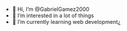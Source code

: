 - 👋 Hi, I’m @GabrielGamez2000
- 👀 I’m interested in a lot of things
- 🌱 I’m currently learning web development¿

